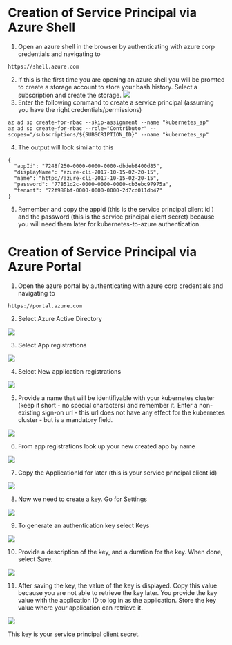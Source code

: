 # Creation of Service Principal via Azure Shell

1. Open an azure shell in the browser by authenticating with azure corp credentials and navigating to 
```
https://shell.azure.com
```
2. If this is the first time you are opening an azure shell you will be promted to create a storage account to store your bash history. Select a subscription and create the storage.
![](/img/basic-storage.png)
3. Enter the following command to create a service principal (assuming you have the right credentials/permissions)
```
az ad sp create-for-rbac --skip-assignment --name "kubernetes_sp"
az ad sp create-for-rbac --role="Contributor" --scopes="/subscriptions/${SUBSCRIPTION_ID}" --name "kubernetes_sp"
```
4. The output will look similar to this
```
{
  "appId": "7248f250-0000-0000-0000-dbdeb8400d85",
  "displayName": "azure-cli-2017-10-15-02-20-15",
  "name": "http://azure-cli-2017-10-15-02-20-15",
  "password": "77851d2c-0000-0000-0000-cb3ebc97975a",
  "tenant": "72f988bf-0000-0000-0000-2d7cd011db47"
}
```
5. Remember and copy the appId (this is the service principal client id ) and the password (this is the service principal client secret) because you will need them later for kubernetes-to-azure authentication.

# Creation of Service Principal via Azure Portal

1. Open the azure portal by authenticating with azure corp credentials and navigating to 
```
https://portal.azure.com
```
2. Select Azure Active Directory

![](/img/select-active-directory.png)

3. Select App registrations

![](/img/select-app-registrations.png)

4. Select New application registrations

![](/img/select-add-app.png)

5. Provide a name that will be identifiyable with your kubernetes cluster (keep it short - no special characters) and remember it. Enter a non-existing sign-on url - this url does not have any effect for the kubernetes cluster - but is a mandatory field.

![](/img/create-app.png)

6. From app registrations look up your new created app by name

![](/img/select-app.png)

7. Copy the ApplicationId for later (this is your service principal client id)

![](/img/copy-app-id.png)

8. Now we need to create a key. Go for Settings

![](/img/select-settings.png)

9. To generate an authentication key select Keys

![](/img/select-keys.png)

10. Provide a description of the key, and a duration for the key. When done, select Save.

![](/img/save-key.png)

11. After saving the key, the value of the key is displayed. Copy this value because you are not able to retrieve the key later. You provide the key value with the application ID to log in as the application. Store the key value where your application can retrieve it.

![](/img/copy-key.png)

This key is your service principal client secret.